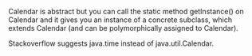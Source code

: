 Calendar is abstract but you can call the static method getInstance() on Calendar and it gives you an instance of a concrete subclass, which extends Calendar (and can be polymorphically assigned to Calendar).

Stackoverflow suggests java.time instead of java.util.Calendar.
